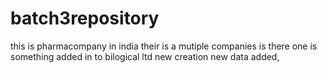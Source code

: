 # batch3repository
this is pharmacompany
in india their is a mutiple companies is there one is 
something added in to bilogical ltd
new creation new data added, 
